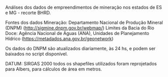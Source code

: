 Análises dos dados de empreendimentos de mineração nos estados de ES e MG - recorte BHRD.

Fontes dos dados
Mineração: Departamento Nacional de Produção Mineral (DNPM) (http://sigmine.dnpm.gov.br/webmap/)
Limites da Bacia do Rio Doce: Agência Nacional de Águas (ANA), Unidades de Planejamento Hídrico (https://metadados.ana.gov.br/geonetwork)

Os dados do DNPM são atualizados diariamente, às 24 hs, e podem ser baixados no script disponível.

DATUM: SIRGAS 2000
todos os shapefiles utilizados foram reprojetados para Albers, para cálculos de área em metros.
